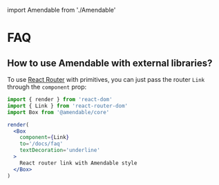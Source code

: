 import Amendable from './Amendable'

# FAQ

## How to use Amendable with external libraries?

To use [React Router](https://reacttraining.com/react-router/web) with <Amendable />
primitives, you can just pass the router `Link` through the
`component` prop:

```jsx sandbox
import { render } from 'react-dom'
import { Link } from 'react-router-dom'
import Box from '@amendable/core'

render(
  <Box
    component={Link}
    to='/docs/faq'
    textDecoration='underline'
  >
    React router link with Amendable style
  </Box>
)
```
